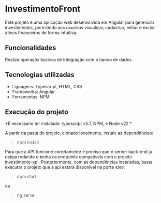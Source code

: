 # InvestimentoFront

Este projeto é uma aplicação web desenvolvida em Angular para gerenciar investimentos, permitindo aos usuários visualizar, cadastrar, editar e excluir ativos financeiros de forma intuitiva.

## Funcionalidades

Realiza operaçõs basicas de integração com o banco de dados.

## Tecnologias utilizadas

 - Liguagens: Typescript, HTML, CSS
 - Frameworks: Angular
 - Ferramentas: NPM

## Execução do projeto


*É necessário ter instalado: typescript v5.7, NPM, e Node v22 *

A partir da pasta do projeto, clonado localmente, instale as dependências: 

> npm install

Para que a API funcione corretamente é preciso que o server back-end já esteja rodando e tenha os endpoints compatíveis com o projeto [investimento-api](https://github.com/mathLazaro/investimento-back). Posteriormente, com as dependências instaladas, basta executar o projeto que a api estará disponível na porta ``4200``:

> npm start

ou

> ng serve

